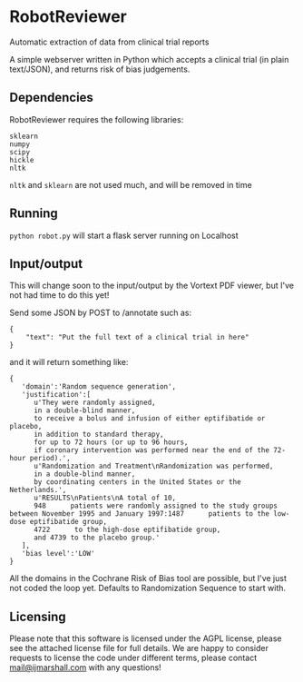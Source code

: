 # RobotReviewer
Automatic extraction of data from clinical trial reports

A simple webserver written in Python which accepts a clinical trial (in plain text/JSON), and returns risk of bias judgements.

## Dependencies

RobotReviewer requires the following libraries:

    sklearn
    numpy
    scipy
    hickle
    nltk

`nltk` and `sklearn` are not used much, and will be removed in time

## Running

`python robot.py` will start a flask server running on Localhost

## Input/output

This will change soon to the input/output by the Vortext PDF viewer, but I've not had time to do this yet!

Send some JSON by POST to /annotate such as:

    {
        "text": "Put the full text of a clinical trial in here"
    }

and it will return something like:

    {  
       'domain':'Random sequence generation',
       'justification':[  
          u'They were randomly assigned,
          in a double-blind manner,
          to receive a bolus and infusion of either eptifibatide or placebo,
          in addition to standard therapy,
          for up to 72 hours (or up to 96 hours,
          if coronary intervention was performed near the end of the 72-hour period).',
          u'Randomization and Treatment\nRandomization was performed,
          in a double-blind manner,
          by coordinating centers in the United States or the Netherlands.',
          u'RESULTS\nPatients\nA total of 10,
          948      patients were randomly assigned to the study groups between November 1995 and January 1997:1487      patients to the low-dose eptifibatide group,
          4722      to the high-dose eptifibatide group,
          and 4739 to the placebo group.'
       ],
       'bias level':'LOW'
    }

All the domains in the Cochrane Risk of Bias tool are possible, but I've just not coded the loop yet. Defaults to Randomization Sequence to start with.

## Licensing

Please note that this software is licensed under the AGPL license, please see the attached license file for full details. We are happy to consider requests to license the code under different terms, please contact mail@ijmarshall.com with any questions!
 
